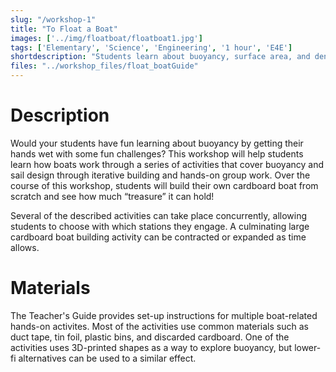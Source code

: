 ```yaml
---
slug: "/workshop-1"
title: "To Float a Boat"
images: ['../img/floatboat/floatboat1.jpg']
tags: ['Elementary', 'Science', 'Engineering', '1 hour', 'E4E']
shortdescription: "Students learn about buoyancy, surface area, and density by exploring how boats work, and they work together to design working sails and cardboard boats."
files: "../workshop_files/float_boatGuide"
---
```


# Description 
Would your students have fun learning about buoyancy by getting their hands wet with some fun challenges? This workshop will help students learn how boats work through a series of activities that cover buoyancy and sail design through iterative building and hands-on group work. Over the course of this workshop, students will build their own cardboard boat from scratch and see how much “treasure” it can hold!

Several of the described activities can take place concurrently, allowing students to choose with which stations they engage. A culminating large cardboard boat building activity can be contracted or expanded as time allows.

# Materials
The Teacher's Guide provides set-up instructions for multiple boat-related hands-on activites. Most of the activities use common materials such as duct tape, tin foil, plastic bins, and discarded cardboard. One of the activities uses 3D-printed shapes as a way to explore buoyancy, but lower-fi alternatives can be used to a similar effect.
